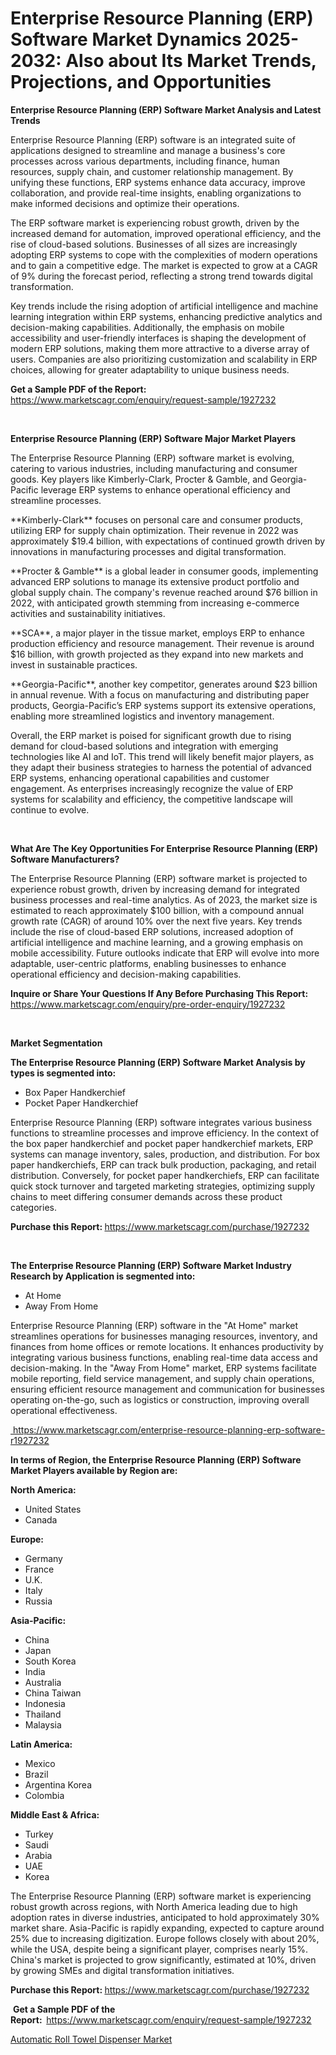 <p><h1>Enterprise Resource Planning (ERP) Software Market Dynamics 2025-2032: Also about Its Market Trends, Projections, and Opportunities</h1></p><p><strong>Enterprise Resource Planning (ERP) Software Market Analysis and Latest Trends</strong></p>
<p><p>Enterprise Resource Planning (ERP) software is an integrated suite of applications designed to streamline and manage a business's core processes across various departments, including finance, human resources, supply chain, and customer relationship management. By unifying these functions, ERP systems enhance data accuracy, improve collaboration, and provide real-time insights, enabling organizations to make informed decisions and optimize their operations.</p><p>The ERP software market is experiencing robust growth, driven by the increased demand for automation, improved operational efficiency, and the rise of cloud-based solutions. Businesses of all sizes are increasingly adopting ERP systems to cope with the complexities of modern operations and to gain a competitive edge. The market is expected to grow at a CAGR of 9% during the forecast period, reflecting a strong trend towards digital transformation.</p><p>Key trends include the rising adoption of artificial intelligence and machine learning integration within ERP systems, enhancing predictive analytics and decision-making capabilities. Additionally, the emphasis on mobile accessibility and user-friendly interfaces is shaping the development of modern ERP solutions, making them more attractive to a diverse array of users. Companies are also prioritizing customization and scalability in ERP choices, allowing for greater adaptability to unique business needs.</p></p>
<p><strong>Get a Sample PDF of the Report:&nbsp;</strong> <a href="https://www.marketscagr.com/enquiry/request-sample/1927232?utm_campaign=2635&utm_medium=2&utm_source=Github&utm_content=ia&utm_term=28032025&utm_id=enterprise-resource-planning-erp-software">https://www.marketscagr.com/enquiry/request-sample/1927232</a></p>
<p>&nbsp;</p>
<p><strong>Enterprise Resource Planning (ERP) Software Major Market Players</strong></p>
<p><p>The Enterprise Resource Planning (ERP) software market is evolving, catering to various industries, including manufacturing and consumer goods. Key players like Kimberly-Clark, Procter & Gamble, and Georgia-Pacific leverage ERP systems to enhance operational efficiency and streamline processes.</p><p>**Kimberly-Clark** focuses on personal care and consumer products, utilizing ERP for supply chain optimization. Their revenue in 2022 was approximately $19.4 billion, with expectations of continued growth driven by innovations in manufacturing processes and digital transformation.</p><p>**Procter & Gamble** is a global leader in consumer goods, implementing advanced ERP solutions to manage its extensive product portfolio and global supply chain. The company's revenue reached around $76 billion in 2022, with anticipated growth stemming from increasing e-commerce activities and sustainability initiatives.</p><p>**SCA**, a major player in the tissue market, employs ERP to enhance production efficiency and resource management. Their revenue is around $16 billion, with growth projected as they expand into new markets and invest in sustainable practices.</p><p>**Georgia-Pacific**, another key competitor, generates around $23 billion in annual revenue. With a focus on manufacturing and distributing paper products, Georgia-Pacific’s ERP systems support its extensive operations, enabling more streamlined logistics and inventory management.</p><p>Overall, the ERP market is poised for significant growth due to rising demand for cloud-based solutions and integration with emerging technologies like AI and IoT. This trend will likely benefit major players, as they adapt their business strategies to harness the potential of advanced ERP systems, enhancing operational capabilities and customer engagement. As enterprises increasingly recognize the value of ERP systems for scalability and efficiency, the competitive landscape will continue to evolve.</p></p>
<p>&nbsp;</p>
<p><strong>What Are The Key Opportunities For Enterprise Resource Planning (ERP) Software Manufacturers?</strong></p>
<p><p>The Enterprise Resource Planning (ERP) software market is projected to experience robust growth, driven by increasing demand for integrated business processes and real-time analytics. As of 2023, the market size is estimated to reach approximately $100 billion, with a compound annual growth rate (CAGR) of around 10% over the next five years. Key trends include the rise of cloud-based ERP solutions, increased adoption of artificial intelligence and machine learning, and a growing emphasis on mobile accessibility. Future outlooks indicate that ERP will evolve into more adaptable, user-centric platforms, enabling businesses to enhance operational efficiency and decision-making capabilities.</p></p>
<p><strong>Inquire or Share Your Questions If Any Before Purchasing This Report:</strong> <a href="https://www.marketscagr.com/enquiry/pre-order-enquiry/1927232?utm_campaign=2635&utm_medium=2&utm_source=Github&utm_content=ia&utm_term=28032025&utm_id=enterprise-resource-planning-erp-software">https://www.marketscagr.com/enquiry/pre-order-enquiry/1927232</a></p>
<p>&nbsp;</p>
<p><strong>Market Segmentation</strong></p>
<p><strong>The Enterprise Resource Planning (ERP) Software Market Analysis by types is segmented into:</strong></p>
<p><ul><li>Box Paper Handkerchief</li><li>Pocket Paper Handkerchief</li></ul></p>
<p><p>Enterprise Resource Planning (ERP) software integrates various business functions to streamline processes and improve efficiency. In the context of the box paper handkerchief and pocket paper handkerchief markets, ERP systems can manage inventory, sales, production, and distribution. For box paper handkerchiefs, ERP can track bulk production, packaging, and retail distribution. Conversely, for pocket paper handkerchiefs, ERP can facilitate quick stock turnover and targeted marketing strategies, optimizing supply chains to meet differing consumer demands across these product categories.</p></p>
<p><strong>Purchase this Report:&nbsp;</strong><a href="https://www.marketscagr.com/purchase/1927232?utm_campaign=2635&utm_medium=2&utm_source=Github&utm_content=ia&utm_term=28032025&utm_id=enterprise-resource-planning-erp-software">https://www.marketscagr.com/purchase/1927232</a></p>
<p>&nbsp;</p>
<p><strong>The Enterprise Resource Planning (ERP) Software Market Industry Research by Application is segmented into:</strong></p>
<p><ul><li>At Home</li><li>Away From Home</li></ul></p>
<p><p>Enterprise Resource Planning (ERP) software in the "At Home" market streamlines operations for businesses managing resources, inventory, and finances from home offices or remote locations. It enhances productivity by integrating various business functions, enabling real-time data access and decision-making. In the "Away From Home" market, ERP systems facilitate mobile reporting, field service management, and supply chain operations, ensuring efficient resource management and communication for businesses operating on-the-go, such as logistics or construction, improving overall operational effectiveness.</p></p>
<p><a href="https://www.marketscagr.com/enterprise-resource-planning-erp-software-r1927232?utm_campaign=2635&utm_medium=2&utm_source=Github&utm_content=ia&utm_term=28032025&utm_id=enterprise-resource-planning-erp-software">&nbsp;https://www.marketscagr.com/enterprise-resource-planning-erp-software-r1927232</a></p>
<p><strong>In terms of Region, the Enterprise Resource Planning (ERP) Software Market Players available by Region are:</strong></p>
<p>
    <p> <strong> North America: </strong>
        <ul>
            <li>United States</li>
            <li>Canada</li>
        </ul>
        </p> 
    <p> <strong> Europe: </strong>
        <ul>
            <li>Germany</li>
            <li>France</li>
            <li>U.K.</li>
            <li>Italy</li>
            <li>Russia</li>
        </ul>
        </p> 
    <p> <strong> Asia-Pacific: </strong>
        <ul>
            <li>China</li>
            <li>Japan</li>
            <li>South Korea</li>
            <li>India</li>
            <li>Australia</li>
            <li>China Taiwan</li>
            <li>Indonesia</li>
            <li>Thailand</li>
            <li>Malaysia</li>
        </ul>
        </p> 
    <p> <strong> Latin America: </strong>
        <ul>
            <li>Mexico</li>
            <li>Brazil</li>
            <li>Argentina Korea</li>
            <li>Colombia</li>
        </ul>
        </p> 
    <p> <strong> Middle East & Africa: </strong>
        <ul>
            <li>Turkey</li>
            <li>Saudi</li>
            <li>Arabia</li>
            <li>UAE</li>
            <li>Korea</li>
        </ul>
    </p>
    </p>
<p><p>The Enterprise Resource Planning (ERP) software market is experiencing robust growth across regions, with North America leading due to high adoption rates in diverse industries, anticipated to hold approximately 30% market share. Asia-Pacific is rapidly expanding, expected to capture around 25% due to increasing digitization. Europe follows closely with about 20%, while the USA, despite being a significant player, comprises nearly 15%. China's market is projected to grow significantly, estimated at 10%, driven by growing SMEs and digital transformation initiatives.</p></p>
<p><strong>Purchase this Report: </strong><a href="https://www.marketscagr.com/purchase/1927232?utm_campaign=2635&utm_medium=2&utm_source=Github&utm_content=ia&utm_term=28032025&utm_id=enterprise-resource-planning-erp-software">https://www.marketscagr.com/purchase/1927232</a></p>
<p>&nbsp;<strong>Get a Sample PDF of the Report:&nbsp;&nbsp;</strong><a href="https://www.marketscagr.com/enquiry/request-sample/1927232?utm_campaign=2635&utm_medium=2&utm_source=Github&utm_content=ia&utm_term=28032025&utm_id=enterprise-resource-planning-erp-software">https://www.marketscagr.com/enquiry/request-sample/1927232</a></p>
<p><strong></strong></p>
<p><p><a href="https://github.com/phephezxnf/Market-Research-Report-List-1/blob/main/automatic-roll-towel-dispenser-market.md?utm_campaign=2635&utm_medium=2&utm_source=Github&utm_content=ia&utm_term=28032025&utm_id=enterprise-resource-planning-erp-software">Automatic Roll Towel Dispenser Market</a></p></p>
